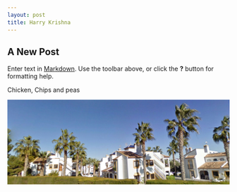 ```yaml
---
layout: post
title: Harry Krishna
---
```

## A New Post

Enter text in [Markdown](http://daringfireball.net/projects/markdown/). Use the toolbar above, or click the **?** button for formatting help.

Chicken, Chips and peas

![My Wonderful Home in Villamartin](/images/VMartin.jpeg)
